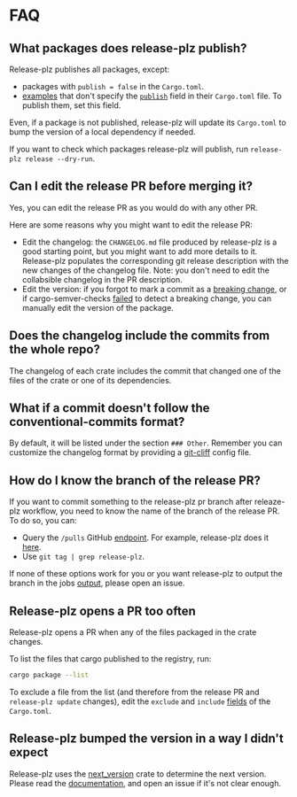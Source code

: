 # FAQ

## What packages does release-plz publish?

Release-plz publishes all packages, except:

- packages with `publish = false` in the `Cargo.toml`.
- [examples](https://doc.rust-lang.org/cargo/reference/cargo-targets.html#examples) that don't
  specify the [`publish`](https://doc.rust-lang.org/cargo/reference/manifest.html#the-publish-field)
  field in their `Cargo.toml` file. To publish them, set this field.

Even, if a package is not published, release-plz will update its `Cargo.toml` to bump the version of
a local dependency if needed.

If you want to check which packages release-plz will publish, run
`release-plz release --dry-run`.

## Can I edit the release PR before merging it?

Yes, you can edit the release PR as you would do with any other PR.

Here are some reasons why you might want to edit the release PR:

- Edit the changelog: the `CHANGELOG.md` file produced by release-plz is
  a good starting point, but you might want to add more details to it.
  Release-plz populates the corresponding git release description with the new
  changes of the changelog file.
  Note: you don't need to edit the collabsible changelog in the PR description.
- Edit the version: if you forgot to mark a commit as a
  [breaking change](https://www.conventionalcommits.org/en/v1.0.0/#commit-message-with-description-and-breaking-change-footer),
  or if cargo-semver-checks
  [failed](https://github.com/obi1kenobi/cargo-semver-checks#will-cargo-semver-checks-catch-every-semver-violation)
  to detect a breaking change, you can manually edit the version of the package.

## Does the changelog include the commits from the whole repo?

The changelog of each crate includes the commit that changed one of the
files of the crate or one of its dependencies.

## What if a commit doesn't follow the conventional-commits format?

By default, it will be listed under the section `### Other`.
Remember you can customize the changelog format by providing a
[git-cliff](https://git-cliff.org) config file.

## How do I know the branch of the release PR?

If you want to commit something to the release-plz pr branch
after releaze-plz workflow, you need to know the name of the branch
of the release PR.
To do so, you can:

- Query the `/pulls` GitHub
  [endpoint](https://docs.github.com/en/free-pro-team@latest/rest/pulls/pulls?apiVersion=2022-11-28#list-pull-requests).
  For example, release-plz does it
  [here](https://github.com/MarcoIeni/release-plz/blob/a92629ed10b8bb42dde426c0f0001aebbb6fa70e/crates/release_plz_core/src/git/backend.rs#L238).
- Use `git tag | grep release-plz`.

If none of these options work for you or you want release-plz to output
the branch in the jobs
[output](https://docs.github.com/en/actions/using-jobs/defining-outputs-for-jobs),
please open an issue.

## Release-plz opens a PR too often

Release-plz opens a PR when any of the files packaged in the crate changes.

To list the files that cargo published to the registry, run:

```sh
cargo package --list
```

To exclude a file from the list (and therefore from the release PR and `release-plz update` changes),
edit the `exclude` and `include`
[fields](https://doc.rust-lang.org/cargo/reference/manifest.html#the-exclude-and-include-fields)
of the `Cargo.toml`.

## Release-plz bumped the version in a way I didn't expect

Release-plz uses the [next_version](https://crates.io/crates/next_version) crate to determine the next version.
Please read the [documentation](https://docs.rs/next_version/latest/next_version/), and open an issue if it's not clear enough.
